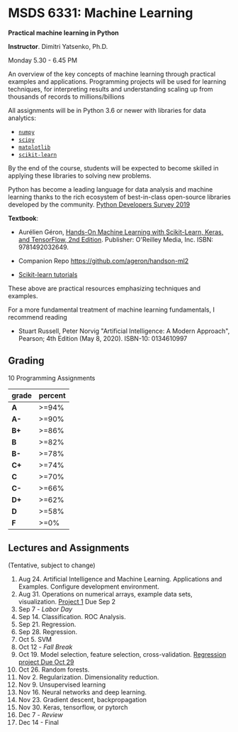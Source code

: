 # MSDS 6331: Machine Learning

**Practical machine learning in Python**

**Instructor**. Dimitri Yatsenko, Ph.D.

Monday 5.30 - 6.45 PM

An overview of the key concepts of machine learning through practical examples and applications. Programming projects will be used for learning techniques, for interpreting results and understanding scaling up from thousands of records to millions/billions

All assignments will be in Python 3.6 or newer with libraries for data analytics: 
* [`numpy`](https://numpy.org/)
* [`scipy`](https://www.scipy.org/)
* [`matplotlib`](https://matplotlib.org/) 
* [`scikit-learn`](https://scikit-learn.org)

By the end of the course, students will be expected to become skilled in applying these libraries to solving new problems.

Python has become a leading language for data analysis and machine learning thanks to the rich ecosystem of best-in-class open-source libraries developed by the community. 
[Python Developers Survey 2019](https://www.jetbrains.com/lp/python-developers-survey-2019/)


**Textbook**: 
* Aurélien Géron, [Hands-On Machine Learning with Scikit-Learn, Keras, and TensorFlow, 2nd Edition](https://learning.oreilly.com/library/view/hands-on-machine-learning/9781492032632/). Publisher: O'Reilley Media, Inc. ISBN: 9781492032649.

* Companion Repo https://github.com/ageron/handson-ml2

* [Scikit-learn tutorials](https://scikit-learn.org)

These above are practical resources emphasizing techniques and examples. 

For a more fundamental treatment of machine learning fundamentals, I recommend reading 
* Stuart Russell, Peter Norvig "Artificial Intelligence: A Modern Approach", Pearson; 4th Edition (May 8, 2020). ISBN-10: 0134610997

## Grading 
10 Programming Assignments

|grade| percent |
|---|---|
|**A** |>=94%|
|**A-**|>=90%|
|**B+**|>=86%|
|**B**|>=82%|
|**B-**|>=78%|
|**C+**|>=74%|
|**C**|>=70%|
|**C-**|>=66%|
|**D+**|>=62%|
|**D**|>=58%|
|**F**|>=0%|

## Lectures and Assignments 

(Tentative, subject to change)

1. Aug 24. Artificial Intelligence and Machine Learning. Applications and Examples. Configure development environment.
2. Aug 31. Operations on numerical arrays, example data sets, visualization. [Project 1](A1.md) Due Sep 2
3. Sep 7 - *Labor Day*
4. Sep 14. Classification. ROC Analysis.
5. Sep 21. Regression. 
6. Sep 28. Regression.
7. Oct 5. SVM
8. Oct 12 - *Fall Break*
9. Oct 19. Model selection, feature selection, cross-validation. [Regression project Due Oct 29](notebooks/RegressionProject.ipynb)
9. Oct 26. Random forests.
11. Nov 2. Regularization. Dimensionality reduction.
12. Nov 9. Unsupervised learning
13. Nov 16. Neural networks and deep learning.
14. Nov 23. Gradient descent, backpropagation
15. Nov 30. Keras, tensorflow, or pytorch
16. Dec 7 - *Review*
17. Dec 14 - Final 

